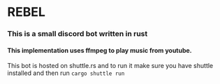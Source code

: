 # REBEL

### This is a small discord bot written in rust

#### This implementation uses ffmpeg to play music from youtube. 

This bot is hosted on shuttle.rs and to run it make sure you have shuttle installed and then run `cargo shuttle run`